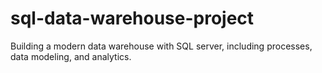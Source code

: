 # sql-data-warehouse-project
Building a modern data warehouse with SQL server, including processes, data modeling, and analytics.
